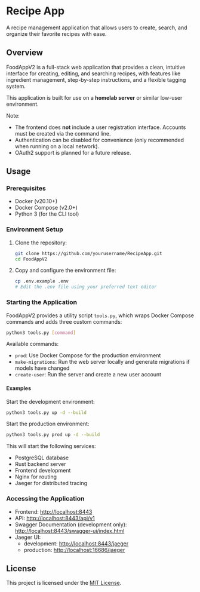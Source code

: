 # Recipe App

A recipe management application that allows users to create, search, and organize their favorite
recipes with ease.

## Overview

FoodAppV2 is a full-stack web application that provides a clean, intuitive interface for creating, editing, and
searching recipes, with features like ingredient management, step-by-step instructions, and a flexible tagging system.

This application is built for use on a **homelab server** or similar low-user environment.

Note:

* The frontend does **not** include a user registration interface. Accounts must be created via the command line.
* Authentication can be disabled for convenience (only recommended when running on a local network).
* OAuth2 support is planned for a future release.

## Usage

### Prerequisites

* Docker (v20.10+)
* Docker Compose (v2.0+)
* Python 3 (for the CLI tool)

### Environment Setup

1. Clone the repository:

   ```bash
   git clone https://github.com/yourusername/RecipeApp.git
   cd FoodAppV2
   ```

2. Copy and configure the environment file:

   ```bash
   cp .env.example .env
   # Edit the .env file using your preferred text editor
   ```

### Starting the Application

FoodAppV2 provides a utility script `tools.py`, which wraps Docker Compose commands and adds three custom commands:

```bash
python3 tools.py [command]
```

Available commands:

* `prod`: Use Docker Compose for the production environment
* `make-migrations`: Run the web server locally and generate migrations if models have changed
* `create-user`: Run the server and create a new user account

#### Examples

Start the development environment:

```bash
python3 tools.py up -d --build
```

Start the production environment:

```bash
python3 tools.py prod up -d --build
```

This will start the following services:

* PostgreSQL database
* Rust backend server
* Frontend development
* Nginx for routing
* Jaeger for distributed tracing

### Accessing the Application

* Frontend: [http://localhost:8443](http://localhost:8443)
* API: [http://localhost:8443/api/v1](http://localhost:8443/api/v1)
* Swagger Documentation (development
  only): [http://localhost:8443/swagger-ui/index.html](http://localhost:8443/swagger-ui/index.html)
* Jaeger UI:
    * development: [http://localhost:8443/jaeger](http://localhost:8443/jaeger)
    * production: [http://localhost:16686/jaeger](http://localhost:8443/jaeger)

## License

This project is licensed under the [MIT License](LICENSE).
